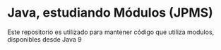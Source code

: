 # Java, estudiando Módulos (JPMS)
Este repositorio es utilizado para mantener código que utiliza modulos, disponibles desde Java 9
